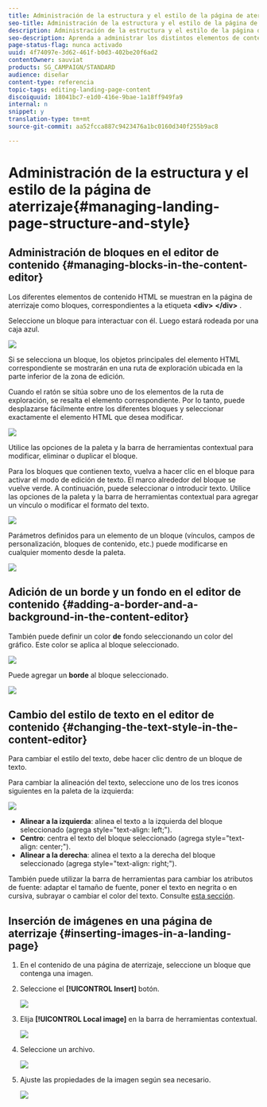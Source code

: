 ```yaml
---
title: Administración de la estructura y el estilo de la página de aterrizaje
seo-title: Administración de la estructura y el estilo de la página de aterrizaje
description: Administración de la estructura y el estilo de la página de aterrizaje
seo-description: Aprenda a administrar los distintos elementos de contenido HTML y el estilo general en una página de aterrizaje.
page-status-flag: nunca activado
uuid: 4f74097e-3d62-461f-b0d3-402be20f6ad2
contentOwner: sauviat
products: SG_CAMPAIGN/STANDARD
audience: diseñar
content-type: referencia
topic-tags: editing-landing-page-content
discoiquuid: 18041bc7-e1d0-416e-9bae-1a18ff949fa9
internal: n
snippet: y
translation-type: tm+mt
source-git-commit: aa52fcca887c9423476a1bc0160d340f255b9ac8

---
```



# Administración de la estructura y el estilo de la página de aterrizaje{#managing-landing-page-structure-and-style}

## Administración de bloques en el editor de contenido {#managing-blocks-in-the-content-editor}

Los diferentes elementos de contenido HTML se muestran en la página de aterrizaje como bloques, correspondientes a la etiqueta **&lt;div&gt;** **&lt;/div&gt;** .

Seleccione un bloque para interactuar con él. Luego estará rodeada por una caja azul.

![](assets/des_lp_content_1.png)

Si se selecciona un bloque, los objetos principales del elemento HTML correspondiente se mostrarán en una ruta de exploración ubicada en la parte inferior de la zona de edición.

Cuando el ratón se sitúa sobre uno de los elementos de la ruta de exploración, se resalta el elemento correspondiente. Por lo tanto, puede desplazarse fácilmente entre los diferentes bloques y seleccionar exactamente el elemento HTML que desea modificar.

![](assets/des_lp_content_2.png)

Utilice las opciones de la paleta y la barra de herramientas contextual para modificar, eliminar o duplicar el bloque.

Para los bloques que contienen texto, vuelva a hacer clic en el bloque para activar el modo de edición de texto. El marco alrededor del bloque se vuelve verde. A continuación, puede seleccionar o introducir texto. Utilice las opciones de la paleta y la barra de herramientas contextual para agregar un vínculo o modificar el formato del texto.

![](assets/des_lp_content_3.png)

Parámetros definidos para un elemento de un bloque (vínculos, campos de personalización, bloques de contenido, etc.) puede modificarse en cualquier momento desde la paleta.

![](assets/des_lp_content_4.png)

## Adición de un borde y un fondo en el editor de contenido {#adding-a-border-and-a-background-in-the-content-editor}

También puede definir un color **de** fondo seleccionando un color del gráfico. Este color se aplica al bloque seleccionado.

![](assets/des_lp_content_5.png)

Puede agregar un **borde** al bloque seleccionado.

![](assets/des_lp_content_6.png)

## Cambio del estilo de texto en el editor de contenido {#changing-the-text-style-in-the-content-editor}

Para cambiar el estilo del texto, debe hacer clic dentro de un bloque de texto.

Para cambiar la alineación del texto, seleccione uno de los tres iconos siguientes en la paleta de la izquierda:

![](assets/des_lp_content_7.png)

* **Alinear a la izquierda**: alinea el texto a la izquierda del bloque seleccionado (agrega style="text-align: left;").
* **Centro**: centra el texto del bloque seleccionado (agrega style="text-align: center;").
* **Alinear a la derecha**: alinea el texto a la derecha del bloque seleccionado (agrega style="text-align: right;").

También puede utilizar la barra de herramientas para cambiar los atributos de fuente: adaptar el tamaño de fuente, poner el texto en negrita o en cursiva, subrayar o cambiar el color del texto. Consulte [esta sección](../../channels/using/landing-page-content-editor-interface.md#landing-page-editor-toolbar).

## Inserción de imágenes en una página de aterrizaje {#inserting-images-in-a-landing-page}

1. En el contenido de una página de aterrizaje, seleccione un bloque que contenga una imagen.
1. Seleccione el **[!UICONTROL Insert]** botón.

   ![](assets/des_insert_images_lp_1.png)

1. Elija **[!UICONTROL Local image]** en la barra de herramientas contextual.

   ![](assets/des_insert_images_lp_2.png)

1. Seleccione un archivo.

   ![](assets/des_insert_images_lp_3.png)

1. Ajuste las propiedades de la imagen según sea necesario.

   ![](assets/des_insert_images_lp_4.png)
